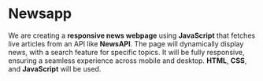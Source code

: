# Newsapp
We are creating a **responsive news webpage** using **JavaScript** that fetches live articles from an API like **NewsAPI**. The page will dynamically display news, with a search feature for specific topics. It will be fully responsive, ensuring a seamless experience across mobile and desktop. **HTML**, **CSS**, and **JavaScript** will be used.
